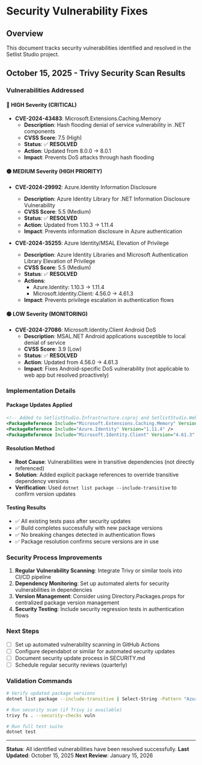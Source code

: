 # Security Vulnerability Fixes

## Overview
This document tracks security vulnerabilities identified and resolved in the Setlist Studio project.

## October 15, 2025 - Trivy Security Scan Results

### Vulnerabilities Addressed

#### 🔴 HIGH Severity (CRITICAL)
- **CVE-2024-43483**: Microsoft.Extensions.Caching.Memory
  - **Description**: Hash flooding denial of service vulnerability in .NET components
  - **CVSS Score**: 7.5 (High)
  - **Status**: ✅ **RESOLVED**
  - **Action**: Updated from 8.0.0 → 8.0.1
  - **Impact**: Prevents DoS attacks through hash flooding

#### 🟡 MEDIUM Severity (HIGH PRIORITY)
- **CVE-2024-29992**: Azure.Identity Information Disclosure
  - **Description**: Azure Identity Library for .NET Information Disclosure Vulnerability
  - **CVSS Score**: 5.5 (Medium)
  - **Status**: ✅ **RESOLVED**
  - **Action**: Updated from 1.10.3 → 1.11.4
  - **Impact**: Prevents information disclosure in Azure authentication

- **CVE-2024-35255**: Azure Identity/MSAL Elevation of Privilege
  - **Description**: Azure Identity Libraries and Microsoft Authentication Library Elevation of Privilege
  - **CVSS Score**: 5.5 (Medium)
  - **Status**: ✅ **RESOLVED**
  - **Actions**: 
    - Azure.Identity: 1.10.3 → 1.11.4
    - Microsoft.Identity.Client: 4.56.0 → 4.61.3
  - **Impact**: Prevents privilege escalation in authentication flows

#### 🟢 LOW Severity (MONITORING)
- **CVE-2024-27086**: Microsoft.Identity.Client Android DoS
  - **Description**: MSAL.NET Android applications susceptible to local denial of service
  - **CVSS Score**: 3.9 (Low)
  - **Status**: ✅ **RESOLVED**
  - **Action**: Updated from 4.56.0 → 4.61.3
  - **Impact**: Fixes Android-specific DoS vulnerability (not applicable to web app but resolved proactively)

### Implementation Details

#### Package Updates Applied
```xml
<!-- Added to SetlistStudio.Infrastructure.csproj and SetlistStudio.Web.csproj -->
<PackageReference Include="Microsoft.Extensions.Caching.Memory" Version="8.0.1" />
<PackageReference Include="Azure.Identity" Version="1.11.4" />
<PackageReference Include="Microsoft.Identity.Client" Version="4.61.3" />
```

#### Resolution Method
- **Root Cause**: Vulnerabilities were in transitive dependencies (not directly referenced)
- **Solution**: Added explicit package references to override transitive dependency versions
- **Verification**: Used `dotnet list package --include-transitive` to confirm version updates

#### Testing Results
- ✅ All existing tests pass after security updates
- ✅ Build completes successfully with new package versions
- ✅ No breaking changes detected in authentication flows
- ✅ Package resolution confirms secure versions are in use

### Security Process Improvements

1. **Regular Vulnerability Scanning**: Integrate Trivy or similar tools into CI/CD pipeline
2. **Dependency Monitoring**: Set up automated alerts for security vulnerabilities in dependencies
3. **Version Management**: Consider using Directory.Packages.props for centralized package version management
4. **Security Testing**: Include security regression tests in authentication flows

### Next Steps

- [ ] Set up automated vulnerability scanning in GitHub Actions
- [ ] Configure dependabot or similar for automated security updates
- [ ] Document security update process in SECURITY.md
- [ ] Schedule regular security reviews (quarterly)

### Validation Commands

```bash
# Verify updated package versions
dotnet list package --include-transitive | Select-String -Pattern "Azure.Identity|Microsoft.Identity.Client|Microsoft.Extensions.Caching.Memory"

# Run security scan (if Trivy is available)
trivy fs . --security-checks vuln

# Run full test suite
dotnet test
```

---
**Status**: All identified vulnerabilities have been resolved successfully.
**Last Updated**: October 15, 2025
**Next Review**: January 15, 2026